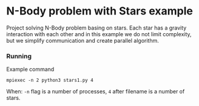 # N-Body problem with Stars example

Project solving N-Body problem basing on stars. Each star has
a gravity interaction with each other and in this example we do
not limit complexity, but we simplify communication and create
parallel algorithm.

### Running 

Example command

```shell
mpiexec -n 2 python3 stars1.py 4
```

When:
```-n``` flag is a number of processes,
```4``` after filename is a number of stars.
